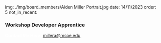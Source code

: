 img: ./img/board_members/Aiden Miller Portrait.jpg
date: 14/11/2023
order: 5
not_in_recent:

### Workshop Developer Apprentice

<a style = 'font-weight: bold; color: white;'>Contact Me Here:</a> <a style = 'color: blue eyes;'>millera@msoe.edu</a>